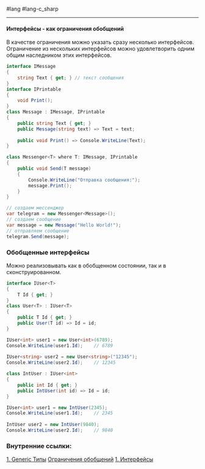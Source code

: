 #lang #lang-c_sharp  

---
#### Интерфейсы - как ограничения обобщений
В качестве ограничения можно указать сразу несколько интерфейсов.
Ограничение из нескольких интерфейсов можно удовлетворить одним общим наследником этих интерфейсов.

```csharp
interface IMessage
{
    string Text { get; } // текст сообщения
}
interface IPrintable
{
    void Print();
}
class Message : IMessage, IPrintable
{
    public string Text { get; }
    public Message(string text) => Text = text;
 
    public void Print() => Console.WriteLine(Text);
}

class Messenger<T> where T: IMessage, IPrintable
{
    public void Send(T message)
    {
        Console.WriteLine("Отправка сообщения:");
        message.Print();
    }
}

// создаем мессенджер
var telegram = new Messenger<Message>();
// создаем сообщение
var message = new Message("Hello World!");
// отправляем сообщение
telegram.Send(message);
```

### Обобщенные интерфейсы
Можно реализовывать как в обобщенном состоянии, так и в сконструированном.

```csharp
interface IUser<T>
{
    T Id { get; }
}
class User<T> : IUser<T>
{
    public T Id { get; }
    public User(T id) => Id = id;
}

IUser<int> user1 = new User<int>(6789);
Console.WriteLine(user1.Id);    // 6789
 
IUser<string> user2 = new User<string>("12345");
Console.WriteLine(user2.Id);    // 12345
```

```csharp
class IntUser : IUser<int>
{
    public int Id { get; }
    public IntUser(int id) => Id = id;
}

IUser<int> user1 = new IntUser(2345);
Console.WriteLine(user1.Id);    // 2345
 
IntUser user2 = new IntUser(9840);
Console.WriteLine(user2.Id);    // 9840
```

### Внутренние ссылки:
[1. Generic Типы](1.%20Languages/C-sharp/0.%20Введение/2.%20Универсальные%20типы/1.%20Generic%20Типы.md)
[Ограничения обобщений](1.%20Languages/C-sharp/0.%20Введение/2.%20Универсальные%20типы/Ограничения%20обобщений.md)
[1. Интерфейсы](1.%20Languages/C-sharp/0.%20Введение/3.%20Интерфейсы/1.%20Интерфейсы.md)
